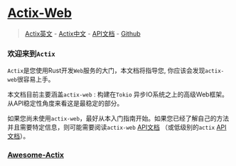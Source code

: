 # [Actix-Web](https://actix.rs)

> [Actix英文](https://actix.rs/) - [Actix中文](/crates/actix/) - [API文档](https://docs.rs/actix-web/) - [Github](https://github.com/actix)

### 欢迎来到`Actix`

`Actix`是您使用Rust开发`Web`服务的大门，本文档将指导您, 你应该会发现`actix-web`很容易上手。

本文档目前主要涵盖`actix-web` : 构建在`Tokio` 异步IO系统之上的高级Web框架。从API稳定性角度来看这是最稳定的部分。

如果您尚未使用`actix-web`，最好从本入门指南开始。如果您已经了解自己的方法并且需要特定信息，则可能需要阅读`actix-web` [API文档](https://docs.rs/actix-web) （或低级别的`actix` [API文档](https://docs.rs/actix)）。

### [Awesome-Actix](/www/actix.html)
